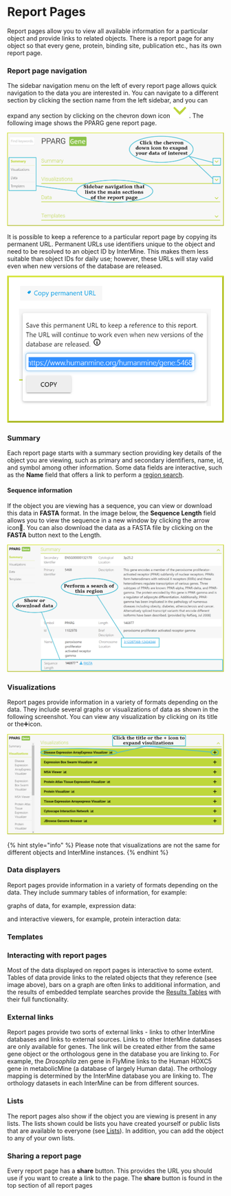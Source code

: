 # Report Pages

Report pages allow you to view all available information for a particular object and provide links to related objects. There is a report page for any object so that every gene, protein, binding site, publication etc., has its own report page. 

### Report page navigation

The sidebar navigation menu on the left of every report page allows quick navigation to the data you are interested in. You can navigate to a different section by clicking the section name from the left sidebar, and you can expand any section by clicking on the chevron down icon![](../../.gitbook/assets/arrow-removebg-preview.png). The following image shows the PPARG gene report page. 

![](../../.gitbook/assets/report-pages-main.png)

It is possible to keep a reference to a particular report page by copying its permanent URL. Permanent URLs use identifiers unique to the object and need to be resolved to an object ID by InterMine. This makes them less suitable than object IDs for daily use; however, these URLs will stay valid even when new versions of the database are released.

![](../../.gitbook/assets/copy-url.png)

### Summary

Each report page starts with a summary section providing key details of the object you are viewing, such as primary and secondary identifiers, name, id, and symbol among other information. Some data fields are interactive, such as the **Name** field that offers a link to perform a [region search](region-search.md). 

#### Sequence information

If the object you are viewing has a sequence, you can view or download this data in **FASTA** format.  In the image below, the **Sequence Length** field allows you to view the sequence in a new window by clicking the arrow icon🔽. You can also download the data as a FASTA file by clicking on the **FASTA** button next to the Length.  

![](../../.gitbook/assets/summary-updated.png)

### Visualizations

Report pages provide information in a variety of formats depending on the data. They include several graphs or visualizations of data as shown in the following screenshot. You can view any visualization by clicking on its title or the➕icon. 

![](../../.gitbook/assets/visualizations.png)

{% hint style="info" %}
Please note that visualizations are not the same for different objects and InterMine instances. 
{% endhint %}

### Data displayers

Report pages provide information in a variety of formats depending on the data. They include summary tables of information, for example:

graphs of data, for example, expression data:

and interactive viewers, for example, protein interaction data:

### Templates

### Interacting with report pages

Most of the data displayed on report pages is interactive to some extent. Tables of data provide links to the related objects that they reference \(see image above\), bars on a graph are often links to additional information, and the results of embedded template searches provide the [Results Tables](https://flymine.readthedocs.io/en/latest/results-tables/Documentationresultstables.html#resultstables) with their full functionality.

### External links

Report pages provide two sorts of external links - links to other InterMine databases and links to external sources. Links to other InterMine databases are only available for genes. The link will be created either from the same gene object or the orthologous gene in the database you are linking to. For example, the _Drosophila_ zen gene in FlyMine links to the Human HOXC5 gene in metabolicMine \(a database of largely Human data\). The orthology mapping is determined by the InterMine database you are linking to. The orthology datasets in each InterMine can be from different sources.

### Lists

The report pages also show if the object you are viewing is present in any lists. The lists shown could be lists you have created yourself or public lists that are available to everyone \(see [Lists](https://flymine.readthedocs.io/en/latest/lists/overview/Documentationlists.html#lists)\). In addition, you can add the object to any of your own lists.

### Sharing a report page

Every report page has a **share** button. This provides the URL you should use if you want to create a link to the page. The **share** button is found in the top section of all report pages

